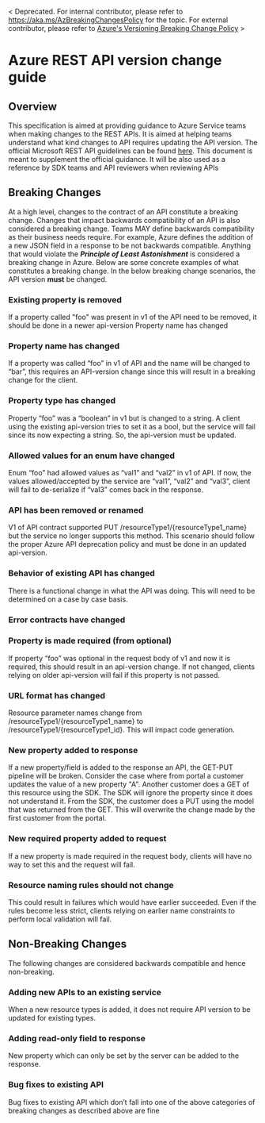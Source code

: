 < Deprecated. For internal contributor, please refer to https://aka.ms/AzBreakingChangesPolicy for the topic. For external contributor, please refer to [Azure's Versioning Breaking Change Policy](https://github.com/Azure/azure-rest-api-specs/files/10553821/Azure.s.Versioning.Policy.pdf) >

# Azure REST API version change guide

## Overview
This specification is aimed at providing guidance to Azure Service teams when making changes to the REST APIs. It is aimed at helping teams understand what kind changes to API requires updating the API version. The official Microsoft REST API guidelines can be found [here](https://github.com/Microsoft/api-guidelines). This document is meant to supplement the official guidance.
It will be also used as a reference by SDK teams and API reviewers when reviewing APIs

## Breaking Changes 
At a high level, changes to the contract of an API constitute a breaking change. Changes that impact backwards compatibility of an API is also considered a breaking change. Teams MAY define backwards compatibility as their business needs require. For example, Azure defines the addition of a new JSON field in a response to be not backwards compatible. Anything that would violate the _**Principle of Least Astonishment**_ is considered a breaking change in Azure. Below are some concrete examples of what constitutes a breaking change. In the below breaking change scenarios, the API version **must** be changed.

### Existing property is removed
If a property called "foo" was present in v1 of the API need to be removed, it should be done in a newer api-version
Property name has changed

### Property name has changed
If a property was called “foo” in v1 of API and the name will be changed to “bar”, this requires an API-version change since this will result in a breaking change for the client. 

### Property type has changed
Property “foo” was a “boolean” in v1 but is changed to a string. A client using the existing api-version tries to set it as a bool, but the service will fail since its now expecting a string. So, the api-version must be updated.

### Allowed values for an enum have changed
Enum “foo” had allowed values as “val1” and “val2” in v1 of API. If now, the values allowed/accepted by the service are “val1”, “val2” and “val3”, client will fail to de-serialize if “val3” comes back in the response.

### API has been removed or renamed
V1 of API contract supported PUT /resourceType1/{resourceType1_name} but the service no longer supports this method. This scenario should follow the proper Azure API deprecation policy and must be done in an updated api-version. 

### Behavior of existing API has changed
There is a functional change in what the API was doing. This will need to be determined on a case by case basis.

### Error contracts have changed

### Property is made required (from optional)
If property “foo” was optional in the request body of v1 and now it is required, this should result in an api-version change. If not changed, clients relying on older api-version will fail if this property is not passed.

### URL format has changed
Resource parameter names change from /resourceType1/{resourceType1_name} to /resourceType1/{resourceType1_id}. This will impact code generation.

### New property added to response
If a new property/field is added to the response an API, the GET-PUT pipeline will be broken. Consider the case where from portal a customer updates the value of a new property "A". Another customer does a GET of this resource using the SDK. The SDK will ignore the property since it does not understand it. From the SDK, the customer does a PUT using the model that was returned from the GET. This will overwrite the change made by the first customer from the portal. 

### New required property added to request
If a new property is made required in the request body, clients will have no way to set this and the request will fail. 

### Resource naming rules should not change
This could result in failures which would have earlier succeeded. Even if the rules become less strict, clients relying on earlier name constraints to perform local validation will fail.  

## Non-Breaking Changes
The following changes are considered backwards compatible and hence non-breaking. 

### Adding new APIs to an existing service
When a new resource types is added, it does not require API version to be updated for existing types.

### Adding read-only field to response
New property which can only be set by the server can be added to the response.

### Bug fixes to existing API
Bug fixes to existing API which don’t fall into one of the above categories of breaking changes as described above are fine
